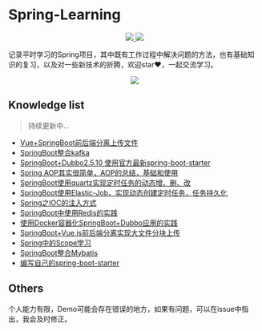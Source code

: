 # Spring-Learning
<p align="center">                        
 <a href="https://travis-ci.org/crossoverJie/SSM">
    <img src="https://travis-ci.org/crossoverJie/SSM.svg?branch=master" >
 </a>
 <a href="https://github.com/ellerbrock/open-source-badge/">
    <img src="https://badges.frapsoft.com/os/v1/open-source.svg?v=103" >
 </a>
<p>
记录平时学习的Spring项目，其中既有工作过程中解决问题的方法，也有基础知识的复习，以及对一些新技术的折腾，欢迎star❤️，一起交流学习。

<p align="center">                        
 <img src="https://ws4.sinaimg.cn/large/006tKfTcgy1frp4r8pdl3j31kw0g07bp.jpg">
 <br/>
<p>

## Knowledge list
> 持续更新中...

- [Vue+SpringBoot前后端分离上传文件](https://luoliangdsga.github.io/2018/04/18/Vue-SpringBoot实现前后端分离的文件上传/)
- [SpringBoot整合kafka](https://github.com/LuoLiangDSGA/SpringBoot-Learning/tree/master/boot-kafka)
- [SpringBoot+Dubbo2.5.10 使用官方最新spring-boot-starter](https://github.com/LuoLiangDSGA/SpringBoot-Learning/tree/master/boot-dubbo)
- [Spring AOP其实很简单，AOP的总结，基础和使用](https://luoliangdsga.github.io/2018/04/24/Spring-AOP其实很简单/)
- [SpringBoot使用quartz实现定时任务的动态增、删、改](https://github.com/LuoLiangDSGA/SpringBoot-Learning/tree/master/boot-quartz)
- [SpringBoot使用Elastic-Job，实现动态创建定时任务，任务持久化](https://luoliangdsga.github.io/2018/04/17/SpringBoot-ElasticJob/)
- [Spring之IOC的注入方式](https://luoliangdsga.github.io/2018/05/09/Spring之IOC的注入方式/)
- [SpringBoot中使用Redis的实践](https://luoliangdsga.github.io/2018/05/22/SpringBoot中使用Redis的实践/)
- [使用Docker容器化SpringBoot+Dubbo应用的实践](https://luoliangdsga.github.io/2018/06/10/使用Docker容器化SpringBoot-Dubbo应用的实践/)
- [SpringBoot+Vue.js前后端分离实现大文件分块上传](https://luoliangdsga.github.io/2018/06/25/SpringBoot-Vue-js前后端分离实现大文件分块上传/)
- [Spring中的Scope学习](https://luoliangdsga.github.io/2018/12/12/浅尝Spring中的Scope/)
- [SpringBoot整合Mybatis](https://luoliangdsga.github.io/2019/01/17/SpringBoot整合Mybatis/)
- [编写自己的spring-boot-starter](https://luoliangdsga.github.io/2019/07/17/%E7%BC%96%E5%86%99%E8%87%AA%E5%B7%B1%E7%9A%84spring-boot-starter/)


## Others

个人能力有限，Demo可能会存在错误的地方，如果有问题，可以在issue中指出，我会及时修正。
